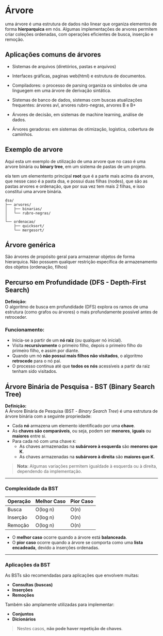 # Árvore

uma árvore é uma estrutura de dados não linear que organiza elementos de forma **hierparquica** em nós.
Algumas implementações de arvores permitem criar coleções ordenadas, com operações eficientes de busca, inserção e remoção.

## Aplicações comuns de árvores

- Sistemas de arquivos (diretórios, pastas e arquivos)

- Interfaces gráficas, paginas web(html) e estrutura de documentos.

- Compiladores: o processo de parsing organiza os símbolos de uma linguegem em uma árvore de derivação sintática.

- Sistemas de banco de dados, sistemas com buscas atualizações frequentes: árvores avl, arvores rubro-negras, arvores B e B+

- Árvores de decisão, em sistemas de machine learning, análise de dados.

- Árvores geradoras: em sistemas de otimização, logistica, cobertura de caminhos.

## Exemplo de arvore

Aqui esta um exemplo de utilização de uma arvore que no caso é uma arvore binária ou **binary tree**, em um sistema de pastas de um projeto.

ela tem um elementento principal **root** que é a parte mais acima da arvore, que nesse caso é a pasta dsa, e possui duas filhas (nodes), que são as pastas arvores e ordenação, que por sua vez tem mais 2 filhas, e isso constitui uma arvore binária.

```
dsa/
├── arvores/
│   ├── binarias/
│   └── rubro-negras/
│
└── ordenacao/
    ├── quicksort/
    └── mergesort/
```

## Árvore genérica

São árvores de propósito geral para armazenar objetos de forma hierarquica.
Não possuem qualquer restrição específica de armazenamento dos objetos (ordenação, filhos)

## Percurso em Profundidade (DFS - Depth-First Search)

**Definição:**  
O algoritmo de busca em profundidade (DFS) explora os ramos de uma estrutura (como grafos ou árvores) o mais profundamente possível antes de retroceder.

### Funcionamento:

- Inicia-se a partir de um **nó raiz** (ou qualquer nó inicial).
- Visita **recursivamente** o primeiro filho, depois o primeiro filho do primeiro filho, e assim por diante.
- Quando um nó **não possui mais filhos não visitados**, o algoritmo **retrocede** para o nó pai.
- O processo continua até que **todos os nós** acessíveis a partir da raiz tenham sido visitados.

## Árvore Binária de Pesquisa - BST (Binary Search Tree)

**Definição:**  
A Árvore Binária de Pesquisa (BST - *Binary Search Tree*) é uma estrutura de árvore binária com a seguinte propriedade:

- Cada **nó** armazena um elemento identificado por uma **chave**.
- As **chaves são comparáveis**, ou seja, podem ser **menores**, **iguais** ou **maiores** entre si.
- Para cada nó com uma chave `K`:
  - As chaves armazenadas na **subárvore à esquerda** são **menores que K**.
  - As chaves armazenadas na **subárvore à direita** são **maiores que K**.

> **Nota:** Algumas variações permitem igualdade à esquerda ou à direita, dependendo da implementação.

---

### Complexidade da BST

| Operação   | Melhor Caso | Pior Caso |
|------------|--------------|------------|
| Busca      | O(log n)     | O(n)       |
| Inserção   | O(log n)     | O(n)       |
| Remoção    | O(log n)     | O(n)       |

- O **melhor caso** ocorre quando a árvore está **balanceada**.
- O **pior caso** ocorre quando a árvore se comporta como uma **lista encadeada**, devido a inserções ordenadas.

---

### Aplicações da BST

As BSTs são recomendadas para aplicações que envolvem muitas:

- **Consultas (buscas)**
- **Inserções**
- **Remoções**

Também são amplamente utilizadas para implementar:

- **Conjuntos**
- **Dicionários**

> Nestes casos, **não pode haver repetição de chaves**.
